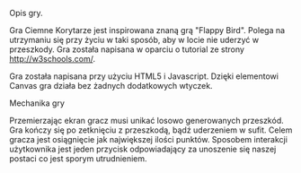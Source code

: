 Opis gry. 

Gra Ciemne Korytarze jest inspirowana znaną grą "Flappy Bird". Polega na utrzymaniu się przy życiu w taki sposób, aby w locie nie uderzyć w przeszkody. Gra została napisana w oparciu o tutorial ze strony http://w3schools.com/. 

Gra została napisana przy użyciu HTML5 i Javascript. Dzięki elementowi Canvas gra działa bez żadnych dodatkowych wtyczek. 


Mechanika gry

Przemierzając ekran gracz musi unikać losowo generowanych przeszkód. Gra kończy się po zetknięciu z przeszkodą, bądź uderzeniem w sufit. Celem gracza jest osiągnięcie jak największej ilości punktów. Sposobem interakcji użytkownika jest jeden przycisk odpowiadający za unoszenie się naszej postaci co jest sporym utrudnieniem.

